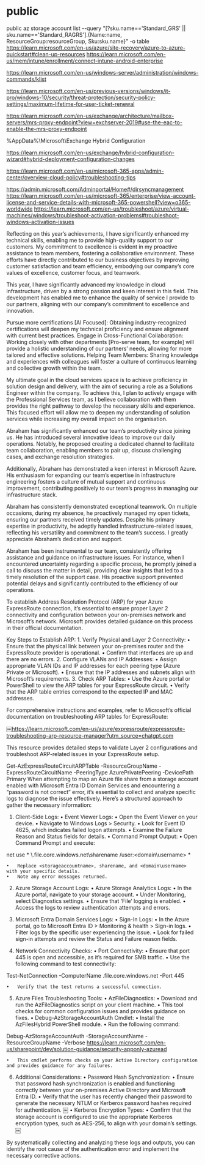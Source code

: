 # public
public
az storage account list --query "[?sku.name=='Standard_GRS' || sku.name=='Standard_RAGRS'].{Name:name, ResourceGroup:resourceGroup, Sku:sku.name}" -o table
https://learn.microsoft.com/en-us/azure/site-recovery/azure-to-azure-quickstart#clean-up-resources
https://learn.microsoft.com/en-us/mem/intune/enrollment/connect-intune-android-enterprise

https://learn.microsoft.com/en-us/windows-server/administration/windows-commands/klist

https://learn.microsoft.com/en-us/previous-versions/windows/it-pro/windows-10/security/threat-protection/security-policy-settings/maximum-lifetime-for-user-ticket-renewal

https://learn.microsoft.com/en-us/exchange/architecture/mailbox-servers/mrs-proxy-endpoint?view=exchserver-2019#use-the-eac-to-enable-the-mrs-proxy-endpoint

%AppData%\Microsoft\Exchange Hybrid Configuration

https://learn.microsoft.com/en-us/exchange/hybrid-configuration-wizard#hybrid-deployment-configuration-changes

https://learn.microsoft.com/en-us/microsoft-365-apps/admin-center/overview-cloud-policy#troubleshooting-tips

https://admin.microsoft.com/Adminportal/Home#/dirsyncmanagement
https://learn.microsoft.com/en-us/microsoft-365/enterprise/view-account-license-and-service-details-with-microsoft-365-powershell?view=o365-worldwide
https://learn.microsoft.com/en-us/troubleshoot/azure/virtual-machines/windows/troubleshoot-activation-problems#troubleshoot-windows-activation-issues

Reflecting on this year’s achievements, I have significantly enhanced my technical skills, enabling me to provide high-quality support to our customers. My commitment to excellence is evident in my proactive assistance to team members, fostering a collaborative environment. These efforts have directly contributed to our business objectives by improving customer satisfaction and team efficiency, embodying our company’s core values of excellence, customer focus, and teamwork.

This year, I have significantly advanced my knowledge in cloud infrastructure, driven by a strong passion and keen interest in this field. This development has enabled me to enhance the quality of service I provide to our partners, aligning with our company’s commitment to excellence and innovation.


Pursue more certifications [AI Focused]: Obtaining industry-recognized certifications will deepen my technical proficiency and ensure alignment with current best practices.
Engage in Cross-Functional Collaboration: Working closely with other departments [Pro-serve team, for example] will provide a holistic understanding of our partners’ needs, allowing for more tailored and effective solutions.
Helping Team Members: Sharing knowledge and experiences with colleagues will foster a culture of continuous learning and collective growth within the team.

My ultimate goal in the cloud services space is to achieve proficiency in solution design and delivery, with the aim of securing a role as a Solutions Engineer within the company. To achieve this, I plan to actively engage with the Professional Services team, as I believe collaboration with them provides the right pathway to develop the necessary skills and experience. This focused effort will allow me to deepen my understanding of solution services while increasing my overall impact on the organisation.

Abraham has significantly enhanced our team’s productivity since joining us. He has introduced several innovative ideas to improve our daily operations. Notably, he proposed creating a dedicated channel to facilitate team collaboration, enabling members to pair up, discuss challenging cases, and exchange resolution strategies.

Additionally, Abraham has demonstrated a keen interest in Microsoft Azure. His enthusiasm for expanding our team’s expertise in infrastructure engineering fosters a culture of mutual support and continuous improvement, contributing positively to our team’s progress in managing our infrastructure stack.

Abraham has consistently demonstrated exceptional teamwork. On multiple occasions, during my absence, he proactively managed my open tickets, ensuring our partners received timely updates. Despite his primary expertise in productivity, he adeptly handled infrastructure-related issues, reflecting his versatility and commitment to the team’s success. I greatly appreciate Abraham’s dedication and support.

Abraham has been instrumental to our team, consistently offering assistance and guidance on infrastructure issues. For instance, when I encountered uncertainty regarding a specific process, he promptly joined a call to discuss the matter in detail, providing clear insights that led to a timely resolution of the support case. His proactive support prevented potential delays and significantly contributed to the efficiency of our operations.

To establish Address Resolution Protocol (ARP) for your Azure ExpressRoute connection, it’s essential to ensure proper Layer 2 connectivity and configuration between your on-premises network and Microsoft’s network. Microsoft provides detailed guidance on this process in their official documentation.

Key Steps to Establish ARP:
	1.	Verify Physical and Layer 2 Connectivity:
	•	Ensure that the physical link between your on-premises router and the ExpressRoute provider is operational.
	•	Confirm that interfaces are up and there are no errors.
	2.	Configure VLANs and IP Addresses:
	•	Assign appropriate VLAN IDs and IP addresses for each peering type (Azure Private or Microsoft).
	•	Ensure that the IP addresses and subnets align with Microsoft’s requirements.
	3.	Check ARP Tables:
	•	Use the Azure portal or PowerShell to view the ARP tables for your ExpressRoute circuit.
	•	Verify that the ARP table entries correspond to the expected IP and MAC addresses.

For comprehensive instructions and examples, refer to Microsoft’s official documentation on troubleshooting ARP tables for ExpressRoute:

￼https://learn.microsoft.com/en-us/azure/expressroute/expressroute-troubleshooting-arp-resource-manager?utm_source=chatgpt.com

This resource provides detailed steps to validate Layer 2 configurations and troubleshoot ARP-related issues in your ExpressRoute setup.

Get-AzExpressRouteCircuitARPTable -ResourceGroupName <ResourceGroup> -ExpressRouteCircuitName <CircuitName> -PeeringType AzurePrivatePeering -DevicePath Primary
When attempting to map an Azure file share from a storage account enabled with Microsoft Entra ID Domain Services and encountering a “password is not correct” error, it’s essential to collect and analyze specific logs to diagnose the issue effectively. Here’s a structured approach to gather the necessary information:

1. Client-Side Logs:
	•	Event Viewer Logs:
	•	Open the Event Viewer on your device.
	•	Navigate to Windows Logs > Security.
	•	Look for Event ID 4625, which indicates failed logon attempts.
	•	Examine the Failure Reason and Status fields for details.
	•	Command Prompt Output:
	•	Open Command Prompt and execute:

net use * \\<storageaccountname>.file.core.windows.net\sharename /user:<domain\username> *


	•	Replace <storageaccountname>, sharename, and <domain\username> with your specific details.
	•	Note any error messages returned.

2. Azure Storage Account Logs:
	•	Azure Storage Analytics Logs:
	•	In the Azure portal, navigate to your storage account.
	•	Under Monitoring, select Diagnostics settings.
	•	Ensure that ‘File’ logging is enabled.
	•	Access the logs to review authentication attempts and errors.

3. Microsoft Entra Domain Services Logs:
	•	Sign-In Logs:
	•	In the Azure portal, go to Microsoft Entra ID > Monitoring & health > Sign-in logs.
	•	Filter logs by the specific user experiencing the issue.
	•	Look for failed sign-in attempts and review the Status and Failure reason fields.

4. Network Connectivity Checks:
	•	Port Connectivity:
	•	Ensure that port 445 is open and accessible, as it’s required for SMB traffic.
	•	Use the following command to test connectivity:

Test-NetConnection -ComputerName <storageaccountname>.file.core.windows.net -Port 445


	•	Verify that the test returns a successful connection.

5. Azure Files Troubleshooting Tools:
	•	AzFileDiagnostics:
	•	Download and run the AzFileDiagnostics script on your client machine.
	•	This tool checks for common configuration issues and provides guidance on fixes.
	•	Debug-AzStorageAccountAuth Cmdlet:
	•	Install the AzFilesHybrid PowerShell module.
	•	Run the following command:

Debug-AzStorageAccountAuth -StorageAccountName <StorageAccountName> -ResourceGroupName <ResourceGroupName> -Verbose
https://learn.microsoft.com/en-us/sharepoint/dev/solution-guidance/security-apponly-azuread

	•	This cmdlet performs checks on your Active Directory configuration and provides guidance for any failures. ￼

6. Additional Considerations:
	•	Password Hash Synchronization:
	•	Ensure that password hash synchronization is enabled and functioning correctly between your on-premises Active Directory and Microsoft Entra ID.
	•	Verify that the user has recently changed their password to generate the necessary NTLM or Kerberos password hashes required for authentication. ￼
	•	Kerberos Encryption Types:
	•	Confirm that the storage account is configured to use the appropriate Kerberos encryption types, such as AES-256, to align with your domain’s settings. ￼

By systematically collecting and analyzing these logs and outputs, you can identify the root cause of the authentication error and implement the necessary corrective actions.